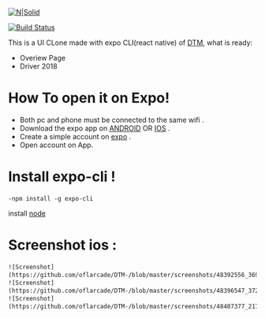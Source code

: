 
[![N|Solid](https://cldup.com/dTxpPi9lDf.thumb.png)](https://nodesource.com/products/nsolid)

[![Build Status](https://travis-ci.org/joemccann/dillinger.svg?branch=master)](https://travis-ci.org/joemccann/dillinger)

This is a UI CLone made with expo CLI(react native) of [DTM](https://www.dtm.com/en), what is ready:
  - Overiew Page
  - Driver 2018

# How To open it on Expo!
  - Both pc and phone must be connected to the same wifi .
  - Download the expo app on [ANDROID](https://play.google.com/store/apps/details?id=host.exp.exponent&hl=en) OR [IOS](https://itunes.apple.com/us/app/expo-client/id982107779?mt=8) .
  - Create a simple account on [expo](https://expo.io/signup) .
  - Open account on App.


# Install expo-cli !

    -npm install -g expo-cli
 install [node](https://nodejs.org/en/download/)
 
 # Screenshot ios : 
    ![Screenshot](https://github.com/oflarcade/DTM-/blob/master/screenshots/48392556_369509630492872_1888450098749243392_n.jpg)
    ![Screenshot](https://github.com/oflarcade/DTM-/blob/master/screenshots/48396547_372040776695543_7386057505199095808_n.jpg)
    ![Screenshot](https://github.com/oflarcade/DTM-/blob/master/screenshots/48407377_2177454722469311_7048790714334838784_n.jpg)